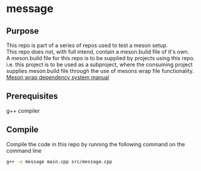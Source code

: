 # message

## Purpose

This repo is part of a series of repos used to test a meson setup.  
This repo does not, with full intend, contain a meson.build file of it's own.  
A meson.build file for this repo is to be supplied by projects using this repo.  
i.e. this project is to be used as a subproject, where the consuming project supplies meson.build file through the use of mesons wrap file functionality.  
[Meson wrap dependency system manual](https://mesonbuild.com/Wrap-dependency-system-manual.html)

## Prerequisites

g++ compiler

## Compile

Compile the code in this repo by running the following command on the command line
```sh
g++ -o message main.cpp src/message.cpp
```
